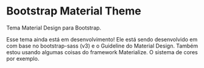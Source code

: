 # Bootstrap Material Theme
Tema Material Design para Bootstrap.

Esse tema ainda está em desenvolvimento!
Ele está sendo desenvolvido em com base no bootstrap-sass (v3) e o Guideline do Material Design.
Também estou usando algumas coisas do framework Materialize. O sistema de cores por exemplo.
